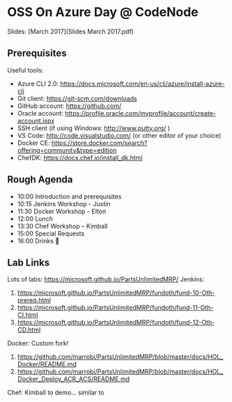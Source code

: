 # OSS On Azure Day @ CodeNode

Slides: [March 2017](Slides March 2017.pdf)

## Prerequisites
Useful tools:
- Azure CLI 2.0: https://docs.microsoft.com/en-us/cli/azure/install-azure-cli 
- Git client:  https://git-scm.com/downloads 
- GitHub account: https://github.com/ 
- Oracle account: https://profile.oracle.com/myprofile/account/create-account.jspx
- SSH client (if using Windows: http://www.putty.org/ ) 
- VS Code: http://code.visualstudio.com/ (or other editor of your choice) 
- Docker CE: https://store.docker.com/search?offering=community&type=edition 
- ChefDK: https://docs.chef.io/install_dk.html 

## Rough Agenda

- 10:00 Introduction and prerequisites
- 10:15 Jenkins Workshop - Justin
- 11:30 Docker Workshop - Elton
- 12:00 Lunch
- 13:30 Chef Workshop – Kimball
- 15:00 Special Requests
- 16:00 Drinks 

## Lab Links
Lots of labs: https://microsoft.github.io/PartsUnlimitedMRP/
Jenkins:
1. https://microsoft.github.io/PartsUnlimitedMRP/fundoth/fund-10-Oth-prereq.html
2. https://microsoft.github.io/PartsUnlimitedMRP/fundoth/fund-11-Oth-CI.html
3. https://microsoft.github.io/PartsUnlimitedMRP/fundoth/fund-12-Oth-CD.html

Docker:
Custom fork!
1. https://github.com/marrobi/PartsUnlimitedMRP/blob/master/docs/HOL_Docker/README.md
2. https://github.com/marrobi/PartsUnlimitedMRP/blob/master/docs/HOL_Docker_Deploy_ACR_ACS/README.md

Chef:
Kimball to demo... similar to 

